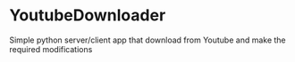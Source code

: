 # YoutubeDownloader
Simple python server/client app that download from Youtube and make the required modifications 
